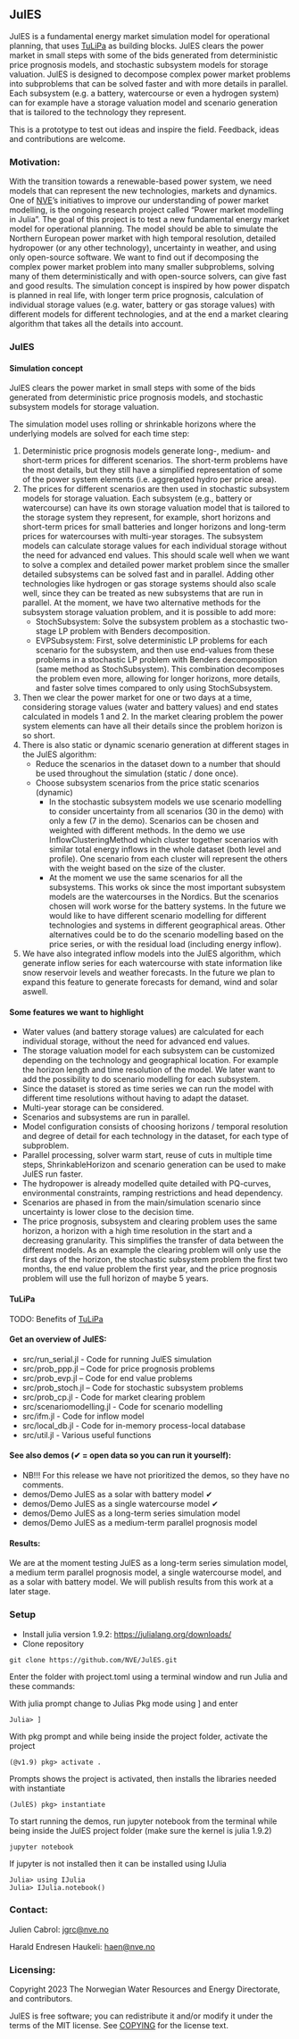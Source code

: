 ## JulES

JulES is a fundamental energy market simulation model for operational planning, that uses [TuLiPa](https://github.com/NVE/TuLiPa/) as building blocks. JulES clears the power market in small steps with some of the bids generated from deterministic price prognosis models, and stochastic subsystem models for storage valuation. JulES is designed to decompose complex power market problems into subproblems that can be solved faster and with more details in parallel. Each subsystem (e.g. a battery, watercourse or even a hydrogen system) can for example have a storage valuation model and scenario generation that is tailored to the technology they represent.

This is a prototype to test out ideas and inspire the field. Feedback, ideas and contributions are welcome.

### Motivation:
With the transition towards a renewable-based power system, we need models that can represent the new technologies, markets and dynamics. One of [NVE](https://www.nve.no/english/)’s initiatives to improve our understanding of power market modelling, is the ongoing research project called “Power market modelling in Julia”. The goal of this project is to test a new fundamental energy market model for operational planning. The model should be able to simulate the Northern European power market with high temporal resolution, detailed hydropower (or any other technology), uncertainty in weather, and using only open-source software. We want to find out if decomposing the complex power market problem into many smaller subproblems, solving many of them deterministically and with open-source solvers, can give fast and good results. The simulation concept is inspired by how power dispatch is planned in real life, with longer term price prognosis, calculation of individual storage values (e.g. water, battery or gas storage values) with different models for different technologies, and at the end a market clearing algorithm that takes all the details into account.

### JulES

#### Simulation concept

JulES clears the power market in small steps with some of the bids generated from deterministic price prognosis models, and stochastic subsystem models for storage valuation.

The simulation model uses rolling or shrinkable horizons where the underlying models are solved for each time step:
1.	Deterministic price prognosis models generate long-, medium- and short-term prices for different scenarios. The short-term problems have the most details, but they still have a simplified representation of some of the power system elements (i.e. aggregated hydro per price area).
2. The prices for different scenarios are then used in stochastic subsystem models for storage valuation. Each subsystem (e.g., battery or watercourse) can have its own storage valuation model that is tailored to the storage system they represent, for example, short horizons and short-term prices for small batteries and longer horizons and long-term prices for watercourses with multi-year storages. The subsystem models can calculate storage values for each individual storage without the need for advanced end values. This should scale well when we want to solve a complex and detailed power market problem since the smaller detailed subsystems can be solved fast and in parallel. Adding other technologies like hydrogen or gas storage systems should also scale well, since they can be treated as new subsystems that are run in parallel. At the moment, we have two alternative methods for the subsystem storage valuation problem, and it is possible to add more:
   * StochSubsystem: Solve the subsystem problem as a stochastic two-stage LP problem with Benders decomposition.
   * EVPSubsystem: First, solve deterministic LP problems for each scenario for the subsystem, and then use end-values from these problems in a stochastic LP problem with Benders decomposition (same method as StochSubsystem). This combination decomposes the problem even more, allowing for longer horizons, more details, and faster solve times compared to only using StochSubsystem.
3.	Then we clear the power market for one or two days at a time, considering storage values (water and battery values) and end states calculated in models 1 and 2. In the market clearing problem the power system elements can have all their details since the problem horizon is so short.
4. There is also static or dynamic scenario generation at different stages in the JulES algorithm:
   * Reduce the scenarios in the dataset down to a number that should be used throughout the simulation (static / done once).
   * Choose subsystem scenarios from the price static scenarios (dynamic)
        - In the stochastic subsystem models we use scenario modelling to consider uncertainty from all scenarios (30 in the demo) with only a few (7 in the demo). Scenarios can be chosen and weighted with different methods. In the demo we use InflowClusteringMethod which cluster together scenarios with similar total energy inflows in the whole dataset (both level and profile). One scenario from each cluster will represent the others with the weight based on the size of the cluster.
        - At the moment we use the same scenarios for all the subsystems. This works ok since the most important subsystem models are the watercourses in the Nordics. But the scenarios chosen will work worse for the battery systems. In the future we would like to have different scenario modelling for different technologies and systems in different geographical areas. Other alternatives could be to do the scenario modelling based on the price series, or with the residual load (including energy inflow).
5. We have also integrated inflow models into the JulES algorithm, which generate inflow series for each watercourse with state information like snow reservoir levels and weather forecasts. In the future we plan to expand this feature to generate forecasts for demand, wind and solar aswell.

#### Some features we want to highlight
- Water values (and battery storage values) are calculated for each individual storage, without the need for advanced end values.
- The storage valuation model for each subsystem can be customized depending on the technology and geographical location. For example the horizon length and time resolution of the model. We later want to add the possibility to do scenario modelling for each subsystem.
- Since the dataset is stored as time series we can run the model with different time resolutions without having to adapt the dataset.
- Multi-year storage can be considered.
- Scenarios and subsystems are run in parallel.
- Model configuration consists of choosing horizons / temporal resolution and degree of detail for each technology in the dataset, for each type of subproblem.
- Parallel processing, solver warm start, reuse of cuts in multiple time steps, ShrinkableHorizon and scenario generation can be used to make JulES run faster.
- The hydropower is already modelled quite detailed with PQ-curves, environmental constraints, ramping restrictions and head dependency.
- Scenarios are phased in from the main/simulation scenario since uncertainty is lower close to the decision time.
- The price prognosis, subsystem and clearing problem uses the same horizon, a horizon with a high time resolution in the start and a decreasing granularity. This simplifies the transfer of data between the different models. As an example the clearing problem will only use the first days of the horizon, the stochastic subsystem problem the first two months, the end value problem the first year, and the price prognosis problem will use the full horizon of maybe 5 years. 

#### TuLiPa
TODO: Benefits of [TuLiPa](https://github.com/NVE/TuLiPa/)

#### Get an overview of JulES:
- src/run_serial.jl - Code for running JulES simulation
- src/prob_ppp.jl – Code for price prognosis problems
- src/prob_evp.jl – Code for end value problems
- src/prob_stoch.jl – Code for stochastic subsystem problems
- src/prob_cp.jl - Code for market clearing problem
- src/scenariomodelling.jl - Code for scenario modelling
- src/ifm.jl - Code for inflow model
- src/local_db.jl - Code for in-memory process-local database
- src/util.jl - Various useful functions

#### See also demos (&#x2714; = open data so you can run it yourself):
- NB!!! For this release we have not prioritized the demos, so they have no comments.
- demos/Demo JulES as a solar with battery model &#x2714;
- demos/Demo JulES as a single watercourse model &#x2714;
- demos/Demo JulES as a long-term series simulation model
- demos/Demo JulES as a medium-term parallel prognosis model

#### Results:
We are at the moment testing JulES as a long-term series simulation model, a medium term parallel prognosis model, a single watercourse model, and as a solar with battery model. We will publish results from this work at a later stage.

### Setup
*  Install julia version 1.9.2:
https://julialang.org/downloads/
* Clone repository
```console
git clone https://github.com/NVE/JulES.git
``` 

Enter the folder with project.toml using a terminal window and run Julia and these commands:

With julia prompt change to Julias Pkg mode using ] and enter

```console
Julia> ]
```
With pkg prompt and while being inside the project folder, activate the project
```console
(@v1.9) pkg> activate .
```

Prompts shows the project is activated, then installs the libraries needed with instantiate
```console
(JulES) pkg> instantiate
```

To start running the demos, run jupyter notebook from the terminal while being inside the JulES project folder (make sure the kernel is julia 1.9.2)
```console
jupyter notebook 
```

If jupyter is not installed then it can be installed using IJulia
```console
Julia> using IJulia
Julia> IJulia.notebook()
```

### Contact:
Julien Cabrol: jgrc@nve.no

Harald Endresen Haukeli: haen@nve.no

### Licensing:
Copyright 2023 The Norwegian Water Resources and Energy Directorate, and contributors.

JulES is free software; you can redistribute it and/or modify it under the terms of the MIT license. See [COPYING](https://github.com/NVE/JulES/blob/master/COPYING) for the license text.
